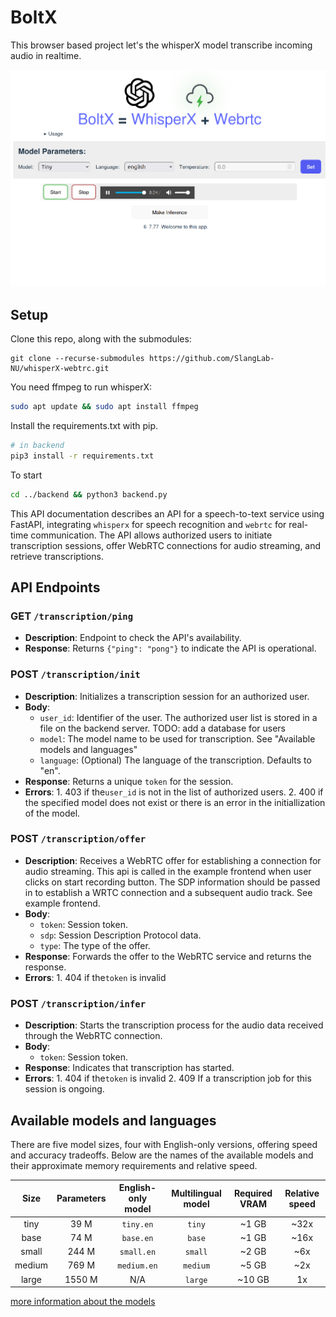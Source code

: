 # BoltX

This browser based project let's the whisperX model transcribe incoming audio in realtime.


![Screenshot](assets/screenshot.png)

## Setup
Clone this repo, along with the submodules:
```
git clone --recurse-submodules https://github.com/SlangLab-NU/whisperX-webtrc.git
```
You need ffmpeg to run whisperX:
```bash
sudo apt update && sudo apt install ffmpeg
```
Install the requirements.txt with pip. 

```bash
# in backend
pip3 install -r requirements.txt
```

To start
```bash
cd ../backend && python3 backend.py
```

This API documentation describes an API for a speech-to-text service using FastAPI, integrating `whisperx` for speech recognition and `webrtc` for real-time communication. The API allows authorized users to initiate transcription sessions, offer WebRTC connections for audio streaming, and retrieve transcriptions.


## API Endpoints

### GET `/transcription/ping`
- **Description**: Endpoint to check the API's availability.
- **Response**: Returns `{"ping": "pong"}` to indicate the API is operational.

### POST `/transcription/init`
- **Description**: Initializes a transcription session for an authorized user.
- **Body**:
  - `user_id`: Identifier of the user. The authorized user list is stored in a file on the backend server. TODO: add a database for users
  - `model`: The model name to be used for transcription. See "Available models and languages"
  - `language`: (Optional) The language of the transcription. Defaults to "en".
- **Response**: Returns a unique `token` for the session.
- **Errors**: 1. 403  if the`user_id` is not in the list of authorized users. 2. 400 if the specified model does not exist or there is an error in the initiallization of the model.

### POST `/transcription/offer`
- **Description**: Receives a WebRTC offer for establishing a connection for audio streaming. This api is called in the example frontend when user clicks on start recording button. The SDP information should be passed in to establish a WRTC connection and a subsequent audio track. See example frontend. 
- **Body**:
  - `token`: Session token.
  - `sdp`: Session Description Protocol data.
  - `type`: The type of the offer.
- **Response**: Forwards the offer to the WebRTC service and returns the response.
- **Errors**: 1. 404  if the`token` is invalid

### POST `/transcription/infer`
- **Description**: Starts the transcription process for the audio data received through the WebRTC connection.
- **Body**:
  - `token`: Session token.
- **Response**: Indicates that transcription has started.
- **Errors**: 1. 404  if the`token` is invalid 2. 409 If a transcription job for this session is ongoing. 

## Available models and languages

There are five model sizes, four with English-only versions, offering speed and accuracy tradeoffs. Below are the names of the available models and their approximate memory requirements and relative speed.

|  Size  | Parameters | English-only model | Multilingual model | Required VRAM | Relative speed |
| :----: | :--------: | :----------------: | :----------------: | :-----------: | :------------: |
|  tiny  |    39 M    |     `tiny.en`      |       `tiny`       |     ~1 GB     |      ~32x      |
|  base  |    74 M    |     `base.en`      |       `base`       |     ~1 GB     |      ~16x      |
| small  |   244 M    |     `small.en`     |      `small`       |     ~2 GB     |      ~6x       |
| medium |   769 M    |    `medium.en`     |      `medium`      |     ~5 GB     |      ~2x       |
| large  |   1550 M   |        N/A         |      `large`       |    ~10 GB     |       1x       |

[more information about the models](model-card.md)
